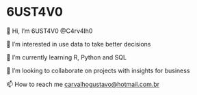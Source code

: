 # 6UST4V0

👋 Hi, I’m 6UST4V0 @C4rv4lh0

👀 I’m interested in use data to take better decisions

🌱 I’m currently learning R, Python and SQL

💞️ I’m looking to collaborate on projects with insights for business

📫 How to reach me carvalhogustavo@hotmail.com.br
